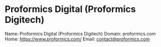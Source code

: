 
# Proformics Digital (Proformics Digitech)

Name: Proformics Digital (Proformics Digitech)
Domain: proformics.com
Home: https://www.proformics.com/
Email: contact@proformics.com
